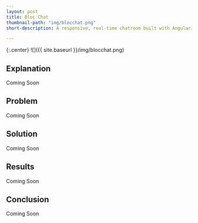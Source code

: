 ```yaml
---
layout: post
title: Bloc Chat
thumbnail-path: "img/blocchat.png"
short-description: A responsive, real-time chatroom built with AngularJS and Firebase.

---
```


{:.center}
![]({{ site.baseurl }}/img/blocchat.png)

## Explanation

Coming Soon

## Problem

Coming Soon

## Solution

Coming Soon

## Results

Coming Soon

## Conclusion

Coming Soon